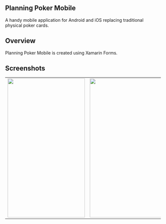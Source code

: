 ## Planning Poker Mobile

A handy mobile application for Android and iOS replacing traditional physical poker cards.

## Overview

Planning Poker Mobile is created using Xamarin Forms.

## Screenshots

<table>
    <tr>
        <td>
            <img width="250px" height="450px" src="https://github.com/amonoyflow/planning-poker/blob/master/PlanningPoker/SolutionItems/assets/tap-to-reveal.jpg">
        </td>
        <td>
            <img width="250px" height="450px" src="https://github.com/amonoyflow/planning-poker/blob/master/PlanningPoker/SolutionItems/assets/value.jpg">
        </td>
        <td>
            <img width="250px" height="450px" src="https://github.com/amonoyflow/planning-poker/blob/master/PlanningPoker/SolutionItems/assets/selection.jpg">
        </td>
    </tr>
</table>
